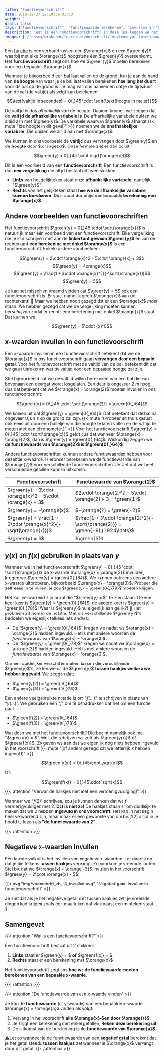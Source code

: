 ```yaml
---
title: "Functievoorschrift"
date: 2018-12-27T12:18:56+01:00
weight: 2
draft: false
tags: ["functievoorschrift", "functiewaarde berekenen", "invullen in functie", "x-waarde invullen", "y-waarde berekenen"]
description: "Wat is een functievoorschrift? In deze les leggen we het uit. We tonen op een illustratieve manier hoe je de functiewaarde kan berekenen voor een bepaalde waarde van x."
images: ['/lessen/wiskunde/functies/voorschrift/img/conveyor_functiewaarde.png']
---
```

Een [functie](../intro) is een verband tussen een $\orange{x}$ en een
$\green{y}$ waarbij met elke $\orange{x}$ hoogstens één $\green{y}$
overeenkomt. Het **functievoorschrift** zegt ons hoe we $\green{y}$ moeten
berekenen voor een bepaalde $\orange{x}$.

Wanneer je bijvoorbeeld een bal laat vallen op de grond, kan je aan de hand van
**de hoogte** van waar je de bal laat vallen berekenen **hoe lang het duurt**
voor de bal op de grond is. Je mag van ons aannemen dat je de tijdsduur van de val (de valtijd) als volgt
kan berekenen:

$$\text{valtijd in seconden} = 0{,}45 \cdot \sqrt{\text{hoogte in meter}}$$

De valtijd is dus *afhankelijk van* de hoogte. Daarom kunnen we zeggen dat de
**valtijd de afhankelijke variabele is**. De afhankelijke variabele duiden we
altijd aan met $\green{y}$. De variabele waarvan $\green{y}$ afhangt
{{< mute "(de hoogte in dit geval)" >}} noemen we de **onafhankelijke
variabele**. Die duiden we altijd aan met $\orange{x}$.

We kunnen in ons voorbeeld de **valtijd** dus vervangen door $\green{y}$ en
de **hoogte** door $\orange{x}$. Onze formule ziet er dan zo uit:

$$\green{y} = 0{,}45 \cdot \sqrt{\orange{x}}$$

Dit is een voorbeeld van een **functievoorschrift**. Een functievoorschrift
is dus **een vergelijking** die altijd bestaat uit twee stukken:

* **Links** van het gelijkteken staat onze **afhankelijke variabele**, namelijk
"$\green{y}$"
* **Rechts** van het gelijkteken staat **hoe we de afhankelijke variabele
kunnen berekenen**. Daar staat dus altijd een bepaalde **berekening met
$\orange{x}$**.

## Andere voorbeelden van functievoorschriften

Het functievoorschrift $\green{y} = 0{,}45 \cdot \sqrt{\orange{x}}$ is
natuurlijk maar één voorbeeld van een functievoorschrift. Elke vergelijking
die je kan schrijven met aan de **linkerkant gewoon $\green{y}$** en aan de
rechterkant **een berekening met énkel $\orange{x}$** is een functievoorschrift. Enkele
andere voorbeelden:

$$\green{y} = 2\cdot \orange{x}^2 - 5\cdot \orange{x} + 3$$
$$\green{y} = -\orange{x}$$
$$\green{y} = \frac{1 + 3\cdot \orange{x}^2}{-\sqrt{\orange{x}}}$$
$$\green{y} = 5$$

Je kan het misschien vreemd vinden dat $\green{y} = 5$ ook een
functievoorschrift is. Er staat namelijk geen $\orange{x}$ aan de rechterkant!
🤨 Maar we hebben nooit gezegd dat er een $\orange{x}$ *moet* staan. We hebben
gezegd dat we de vergelijking moeten kunnen *herschrijven* zodat er rechts een
berekening met enkel $\orange{x}$ staat. Dat kunnen we:

$$\green{y} = 5\cdot {x}^0$$

## x-waarden invullen in een functievoorschrift

Een x-waarde invullen in een functievoorschrift betekent dat we de $\orange{x}$
in ons functievoorschrift gaan **vervangen door een bepaald getal**. Voor het
functievoorschrift met de valtijd van de bal, betekent dit dat we gaan uitrekenen
wat de valtijd voor een bepaalde hoogte zal zijn.

Stel bijvoorbeeld dat we de valtijd willen berekenen van een bal die van
bovenaan een deurgat wordt losgelaten. Een deur is ongeveer $2~\si{m}$ hoog,
dus dat betekent dat we $\orange{x} = \orange{2}$ moeten invullen in ons
functievoorschrift:

$$\green{y} = 0{,}45 \cdot \sqrt{\orange{2}} = \green{0{,}64}$$

We komen uit dat $\green{y} = \green{0{,}64}$. Dat betekent dat de bal na
ongeveer $0{,}64~\si{s}$ op de grond zal zijn. {{< mute "(Probeer dit thuis gerust ook eens uit door een balletje van die hoogte te laten vallen en de valtijd te meten met een chronometer.)" >}}
Voor het functievoorschrift $\green{y} = 0{,}45 \cdot \sqrt{\orange{x}}$ geldt
dus dat wanneer $\orange{x} = \orange{2}$, dan is $\green{y} = \green{0{,}64}$.
Wiskundig zeggen we: **de functiewaarde van $\orange{2}$ is $\green{0{,}64}$**.

Andere functievoorschriften kunnen andere functiewaarden hebben voor dezelfde
x-waarde. Hieronder berekenen we de functiewaarde van $\orange{2}$ voor verschillende functievoorschriften. Je ziet dat we heel verschillende getallen kunnen uitkomen.

| Functievoorschrift                                               | Functiewaarde van $\orange{2}$                                                 |
| --------------------                                             | --------------------------------                                               |
| $\green{y} = 2\cdot \orange{x}^2 - 5\cdot \orange{x} + 3$        | $2\cdot \orange{2}^2 - 5\cdot \orange{2} + 3 = \green{1}$                      |
| $\green{y} = -\orange{x}$                                        | $-\orange{2} = \green{-2}$                                                     |
| $\green{y} = \frac{1 + 3\cdot \orange{x}^2}{-\sqrt{\orange{x}}}$ | $\frac{1 + 3\cdot \orange{2}^2}{-\sqrt{\orange{2}}} = \green{-9{,}1924\ldots}$ |
| $\green{y} = 5$                                                  | $\green{5}$                                                                    |

## $y(x)$ en $f(x)$ gebruiken in plaats van $y$

Wanneer we in het functievoorschrift $\green{y} = 0{,}45 \cdot
\sqrt{\orange{x}}$ de x-waarde $\orange{x} = \orange{2}$ invulden, kregen we
$\green{y} = \green{0{,}64}$. We kunnen ook eens een andere x-waarde
uitproberen, bijvoorbeeld $\orange{x} = \orange{3}$. Probeer die zelf eens in
te vullen, je zou $\green{y} = \green{0{,}78}$ moeten krijgen.

Het kan verwarrend zijn om al die "$\green{y} = $" te zien staan. De ene keer
keer is $\green{y} = \green{0{,}64}$, de andere keer is $\green{y} =
\green{0{,}78}$!  Waar is $\green{y}$ nu eigenlijk aan gelijk?! 🤯 Het
probleem zit hem in de notatie. Met die verschillende $\green{y}$'s bedoelen we
eigenlijk telkens iets anders:

* De "$\green{y} = \green{0{,}64}$" kregen we nadat we $\orange{x} =
\orange{2}$ hadden ingevuld. Het is met andere woorden de *functiewaarde* van
$\orange{x} = \orange{2}$.
* De "$\green{y} = \green{0{,}78}$" kregen we nadat we $\orange{x} = \orange{3}$ hadden
ingevuld. Het is met andere woorden de *functiewaarde* van
$\orange{x} = \orange{3}$.

Om een duidelijker verschil te maken tussen die verschillende $\green{y}$'s,
zetten we na de $\green{y}$ **tussen haakjes welke $x$ we hebben ingevuld**. We zeggen dat:

* $\green{y(2)} = \green{0{,}64}$
* $\green{y(3)} = \green{0{,}78}$

Een andere veelgebruikte notatie is om "$f(\ldots)$" te schrijven in plaats van
"$y(\ldots)$". We gebruiken een "$f$" om te benadrukken dat het om een
**f**unctie gaat.

* $\green{f(2)} = \green{0{,}64}$
* $\green{f(3)} = \green{0{,}78}$


Wat doen we met het functievoorschrift? Die begint namelijk ook met "$\green{y}
= $". Wel, die schrijven we zelf als $\green{y(x)}$ of $\green{f(x)}$. Zo geven
we aan dat we eigenlijk nog niets hebben ingevuld in het voorschrift
{{< mute "(of anders gezegd dat we letterlijk $x$ hebben ingevuld)" >}}.

$$\green{y(x)} = 0{,}45\cdot \sqrt{x}$$

Of:

$$\green{f(x)} = 0{,}45\cdot \sqrt{x}$$

{{< attention "Verwar de haakjes niet met een vermenigvuldiging!" >}}

Wanneer we "$f(2)$" schrijven, zou je kunnen denken dat we $f$ vermenigvuldigen
met $2$. **Dat is niet zo!** De haakjes staan er om duidelijk te maken dat we
$2$ hebben **ingevuld in ons voorschrift**. Het kan in het begin heel
verwarrend zijn, maar maak er een gewoonte van om bv. $f(2)$ altijd in je hoofd
te lezen als **"de functiewaarde van $2$"**.

{{< /attention >}}

## Negatieve x-waarden invullen

Een laatste valkuil is het invullen van negatieve x-waarden. Let daarbij op dat je die telkens **tussen haakjes** vervangt. Zo voorkom je vreemde fouten. Stel bv. dat we $\orange{x} = \orange{-3}$ invullen in het voorschrift $\green{y} = 2\cdot \orange{x} - 5$:

{{< svg "img/voorschrift_vb_-3_invullen.svg" "Negatief getal invullen in functievoorschrift" >}}

Je ziet dat als je het negatieve getal niet tussen haakjes zet, je vreemde dingen kan krijgen zoals een maalteken dat vlak
naast een minteken staat... 🤨


## Samengevat

{{< attention "Wat is een functievoorschrift?" >}}

Een functievoorschrift bestaat uit 2 stukken:

1. **Links** staat er $\green{y} = $ **of** $\green{f(x)} = $
2. **Rechts** staat er een berekening met $\orange{x}$

Het functievoorschrift zegt ons **hoe we de functiewaarde moeten berekenen van
een bepaalde x-waarde**.

{{< /attention >}}

{{< attention "De functiewaarde van een x-waarde vinden" >}}

Je kan de **functiewaarde** (of y-waarde) van een bepaalde x-waarde $\orange{x}
= \orange{a}$ vinden als volgt:

1. Vervang in het voorschrift **alle $\orange{x}-$en door $\orange{a}$**;
2. Je krijgt een berekening met enkel getallen; **Reken deze berekening uit**;
3. De uitkomst van de berekening is de **functiewaarde van $\orange{a}$**.

⚠️Let op wanneer je de functiewaarde van een **negatief getal** berekent dat je
het getal steeds **tussen haakjes** zet wanneer je $\orange{x}$ vervangt door
dat getal.
{{< /attention >}}

